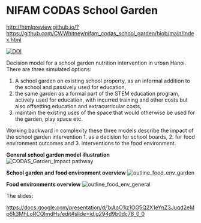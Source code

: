 # NIFAM CODAS School Garden

http://htmlpreview.github.io/?https://github.com/CWWhitney/nifam_codas_school_garden/blob/main/Index.html

[![DOI](https://zenodo.org/badge/670414311.svg)](https://zenodo.org/doi/10.5281/zenodo.10931166)

Decision model for a school garden nutrition intervention in urban Hanoi. There are three simulated options: 
1. A school garden on existing school property, as an informal addition to the school and passively used for education, 
2. the same garden as a formal part of the STEM education program, actively used for education, with incurred training and other costs but also offsetting education and extracurricular costs,
3. maintain the existing uses of the space that would otherwise be used for the garden, play space etc. 

Working backward in complexity these three models describe the impact of the school garden intervention 1. as a decision for school boards, 2. for food environment outcomes and 3. interventions to the food environment.

**General school garden model illustration**
![CODAS_Garden_Impact pathway](https://github.com/CWWhitney/nifam_codas_school_garden/assets/19190662/65e3af17-bc53-4b58-8e00-3115925d928f)

**School garden and food environment overview**
![outline_food_env_garden](https://github.com/CWWhitney/nifam_codas_school_garden/assets/19190662/782db5d2-b48f-453b-a99f-e026da7c20ba)

**Food environments overview**
![outline_food_env_general](https://github.com/CWWhitney/nifam_codas_school_garden/assets/19190662/6275853f-beb2-4cf6-9772-24137fd27b6d)

The slides: 

https://docs.google.com/presentation/d/1xAoO1iz1OG5Q2X1eYnZ3Juqd2eMp6k3MhLoRCQImdHs/edit#slide=id.g294d9b0dc78_0_0

